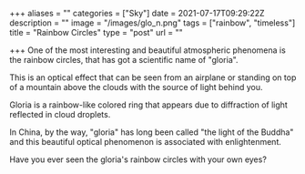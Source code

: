 +++
aliases = ""
categories = ["Sky"]
date = 2021-07-17T09:29:22Z
description = ""
image = "/images/glo_n.png"
tags = ["rainbow", "timeless"]
title = "Rainbow Circles"
type = "post"
url = ""

+++
One of the most interesting and beautiful atmospheric phenomena is the rainbow circles, that has got a scientific name of "gloria".  
  
This is an optical effect that can be seen from an airplane or standing on top of a mountain above the clouds with the source of light behind you.  
  
Gloria is a rainbow-like colored ring that appears due to diffraction of light reflected in cloud droplets.  
  
In China, by the way, "gloria" has long been called "the light of the Buddha" and this beautiful optical phenomenon is associated with enlightenment.  
  
Have you ever seen the gloria's rainbow circles with your own eyes?